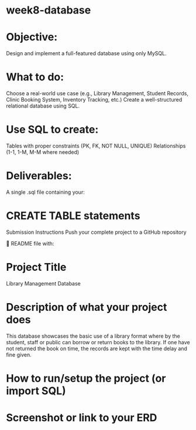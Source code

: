 # week8-database
# Objective:
Design and implement a full-featured database using only MySQL.
# What to do:
 Choose a real-world use case (e.g., Library Management, Student Records, Clinic Booking System, Inventory Tracking, etc.)
 Create a well-structured relational database using SQL.

# Use SQL to create:
 Tables with proper constraints (PK, FK, NOT NULL, UNIQUE)
 Relationships (1-1, 1-M, M-M where needed)

# Deliverables:
 A single .sql file containing your:

# CREATE TABLE statements
 Submission Instructions
 Push your complete project to a GitHub repository

📌 README file with:

# Project Title
  Library Management Database

# Description of what your project does
 This database showcases the basic use of a library format where by the student, staff or public can borrow or 
 return books to the library.
 If one have not returned the book on time, the records are kept with the time delay and fine given.

# How to run/setup the project (or import SQL)

# Screenshot or link to your ERD